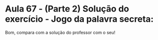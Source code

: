 # Aula 67 - (Parte 2) Solução do exercício - Jogo da palavra secreta:
Bom, compara com a solução do professor com o seu!
